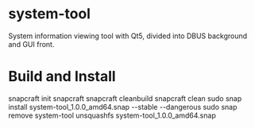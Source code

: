 system-tool
===========

System information viewing tool with Qt5, divided into DBUS background and GUI front.


Build and Install
============

snapcraft init
snapcraft
snapcraft cleanbuild
snapcraft clean
sudo snap install system-tool_1.0.0_amd64.snap --stable --dangerous
sudo snap remove system-tool
unsquashfs system-tool_1.0.0_amd64.snap
